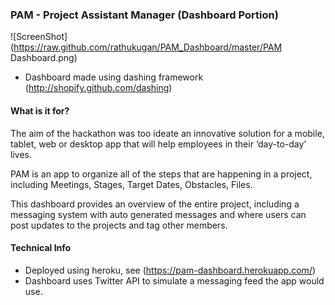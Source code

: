 ### PAM - Project Assistant Manager (Dashboard Portion)
![ScreenShot](https://raw.github.com/rathukugan/PAM_Dashboard/master/PAM Dashboard.png)

* Dashboard made using dashing framework (http://shopify.github.com/dashing)


#### What is it for?

The aim of the hackathon was too ideate an innovative solution for a mobile, tablet, web or desktop app that will help employees
in their ‘day-to-day’ lives.

PAM is an app to organize all of the steps that are happening in a project, including Meetings, Stages, Target Dates, Obstacles, Files.

This dashboard provides an overview of the entire project, including a messaging system with auto generated messages and where users can post updates to the projects and tag other members.

#### Technical Info
* Deployed using heroku, see (https://pam-dashboard.herokuapp.com/)
* Dashboard uses Twitter API to simulate a messaging feed the app would use.
